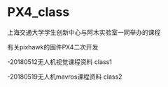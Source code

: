 # PX4_class
上海交通大学学生创新中心与阿木实验室一同举办的课程

有关pixhawk的固件PX4二次开发

-20180512无人机视觉课程资料 class1

-20180519无人机mavros课程资料 class2

